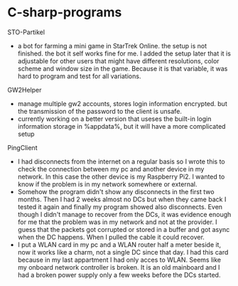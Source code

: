 # C-sharp-programs
STO-Partikel
 - a bot for farming a mini game in StarTrek Online. the setup is not finished.
   the bot it self works fine for me. I added the setup later that it is
   adjustable for other users that might have different resolutions, color
   scheme and window size in the game. Because it is that variable, it was
   hard to program and test for all variations.

GW2Helper
 - manage multiple gw2 accounts, stores login information encrypted.
   but the transmission of the password to the client is unsafe.
 - currently working on a better version that useses the built-in
   login information storage in %appdata%, but it will have a more
   complicated setup
   
PingClient
 - I had disconnects from the internet on a regular basis so I wrote this
   to check the connection between my pc and another device in my network.
   In this case the other device is my Raspberry Pi2.
   I wanted to know if the problem is in my network somewhere or external.
 - Somehow the program didn't show any disconnects in the first two months.
   Then I had 2 weeks almost no DCs but when they came back I tested it again
   and finally my program showed also disconnects. Even though I didn't manage
   to recover from the DCs, it was evidence enough for me that the problem
   was in my network and not at the provider.
   I guess that the packets got corrupted or stored in a buffer and got async
   when the DC happens. When I pulled the cable it could recover.
 - I put a WLAN card in my pc and a WLAN router half a meter beside it, now
   it works like a charm, not a single DC since that day.
   I had this card because in my last appartment I had only acces to WLAN.
   Seems like my onboard network controller is broken. It is an old mainboard
   and I had a broken power supply only a few weeks before the DCs started.
